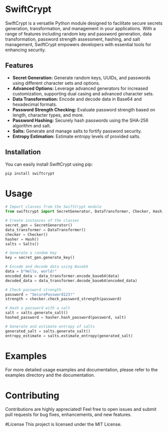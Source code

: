 # SwiftCrypt

SwiftCrypt is a versatile Python module designed to facilitate secure secrets generation, transformation, and management in your applications. With a range of features including random key and password generation, data transformation, password strength assessment, hashing, and salt management, SwiftCrypt empowers developers with essential tools for enhancing security.

## Features

- **Secret Generation:** Generate random keys, UUIDs, and passwords using different character sets and options.
- **Advanced Options:** Leverage advanced generators for increased customization, supporting dual casing and advanced character sets.
- **Data Transformation:** Encode and decode data in Base64 and hexadecimal formats.
- **Password Strength Checking:** Evaluate password strength based on length, character types, and more.
- **Password Hashing:** Securely hash passwords using the SHA-256 algorithm and salt.
- **Salts:** Generate and manage salts to fortify password security.
- **Entropy Estimation:** Estimate entropy levels of provided salts.

## Installation

You can easily install SwiftCrypt using pip:

```bash
pip install swiftcrypt
```
# Usage
```python
# Import classes from the SwiftCrypt module
from swiftcrypt import SecretGenerator, DataTransformer, Checker, Hash, Salts

# Create instances of the classes
secret_gen = SecretGenerator()
data_transformer = DataTransformer()
checker = Checker()
hasher = Hash()
salts = Salts()

# Generate a random key
key = secret_gen.generate_key()

# Encode and decode data using Base64
data = b"Hello, world!"
encoded_data = data_transformer.encode_base64(data)
decoded_data = data_transformer.decode_base64(encoded_data)

# Check password strength
password = "SecurePassword123!"
strength = checker.check_password_strength(password)

# Hash a password with a salt
salt = salts.generate_salt()
hashed_password = hasher.hash_password(password, salt)

# Generate and estimate entropy of salts
generated_salt = salts.generate_salt()
entropy_estimate = salts.estimate_entropy(generated_salt)
```
# Examples
For more detailed usage examples and documentation, please refer to the examples directory and the documentation.

# Contributing
Contributions are highly appreciated! Feel free to open issues and submit pull requests for bug fixes, enhancements, and new features.

 #License
This project is licensed under the MIT License.


